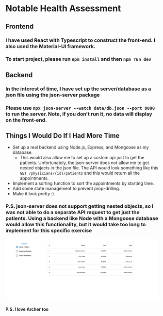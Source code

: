 # Notable Health Assessment

## Frontend

### I have used React with Typescript to construct the front-end. I also used the Material-UI framework.

### To start project, please run `npm install` and then `npm run dev`

## Backend

### In the interest of time, I have set up the server/database as a json file using the json-server package

### Please use `npx json-server --watch data/db.json --port 8000` to run the server. Note, if you don't run it, no data will display on the front-end.

## Things I Would Do If I Had More Time

* Set up a real backend using Node.js, Express, and Mongoose as my database.
  * This would also allow me to set up a custom api just to get the patients. Unfortunately, the json-server does not allow me to get nested objects in the json file. The API would look something like this `GET /physicians/{id}/patients` and this would return all the appointments.
* Implement a sorting function to sort the appointments by starting time.
* Add some state management to prevent prop-drilling.
* Make it look pretty :)

### P.S. json-server does not support getting nested objects, so I was not able to do a separate API request to get just the patients. Using a backend like Node with a Mongoose database would allow this functionality, but it would take too long to implement for this specific exercise

![Screenshot](screenshot.png)

#### P.S. I love Archer too
